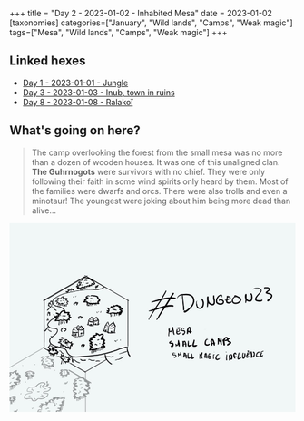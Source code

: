 +++
title = "Day 2 - 2023-01-02 - Inhabited Mesa"
date = 2023-01-02
[taxonomies]
categories=["January", "Wild lands", "Camps", "Weak magic"]
tags=["Mesa", "Wild lands", "Camps", "Weak magic"]
+++

## Linked hexes 
- [Day 1 - 2023-01-01 - Jungle](https://d23.jobo.to/day-1)
- [Day 3 - 2023-01-03 - Inub, town in ruins](https://d23.jobo.to/day-3)
- [Day 8 - 2023-01-08 - Ralakoï](../day-8)


## What's going on here?
> The camp overlooking the forest from the small mesa was no more than a dozen of wooden houses. It was one of this unaligned clan. **The Guhrnogots** were survivors with no chief. They were only following their faith in some wind spirits only heard by them. Most of the families were dwarfs and orcs. There were also trolls and even a minotaur! The youngest were joking about him being more dead than alive...

![day2](../IMG_0126.jpg)
